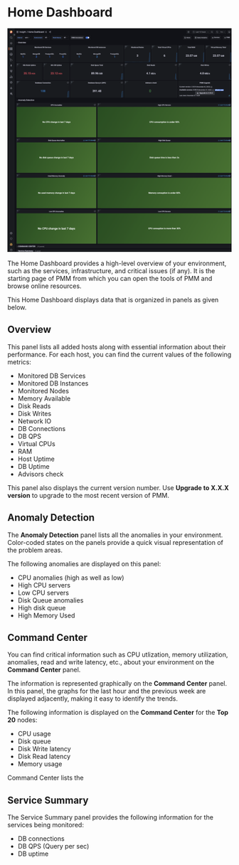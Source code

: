# Home Dashboard

![!image](../../_images/PMM_Home_Dashboard.png)

The Home Dashboard provides a high-level overview of your environment, such as the services, infrastructure, and critical issues (if any). It is the starting page of PMM from which you can open the tools of PMM and browse online resources.

This Home Dashboard displays data that is organized in panels as given below.


## Overview

This panel lists all added hosts along with essential information about their performance. For each host, you can find the current values of the following metrics:


* Monitored DB Services
* Monitored DB Instances
* Monitored Nodes
* Memory Available
* Disk Reads
* Disk Writes
* Network IO
* DB Connections
* DB QPS
* Virtual CPUs
* RAM
* Host Uptime
* DB Uptime
* Advisors check

 This panel also displays the current version number. Use **Upgrade to X.X.X version** to upgrade to the most recent version of PMM.


## Anomaly Detection

The **Anomaly Detection** panel lists all the anomalies in your environment. Color-coded states on the panels provide a quick visual representation of the problem areas.

The following anomalies are displayed on this panel:

* CPU anomalies (high as well as low)
* High CPU servers
* Low CPU servers
* Disk Queue anomalies
* High disk queue
* High Memory Used


## Command Center

You can find critical information such as CPU utlization, memory utilization, anomalies, read and write latency, etc., about your environment on the **Command Center** panel. 

The information is represented graphically on the **Command Center** panel. In this panel, the graphs for the last hour and the previous week are displayed adjacently, making it easy to identify the trends.

The following information is displayed on the **Command Center** for the **Top 20** nodes:

* CPU usage
* Disk queue
* Disk Write latency
* Disk Read latency
* Memory usage

Command Center lists the 

## Service Summary

The Service Summary panel provides the following information for the services being monitored:

* DB connections
* DB QPS (Query per sec)
* DB uptime



